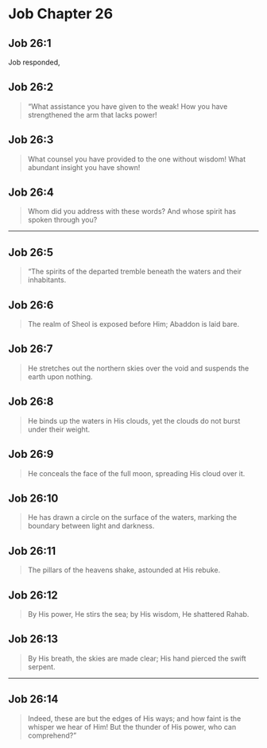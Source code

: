 # Job Chapter 26

## Job 26:1

Job responded,

## Job 26:2

> “What assistance you have given to the weak!
> How you have strengthened the arm that lacks power!

## Job 26:3

> What counsel you have provided to the one without wisdom!
> What abundant insight you have shown!

## Job 26:4

> Whom did you address with these words?
> And whose spirit has spoken through you?

---

## Job 26:5

> “The spirits of the departed tremble
> beneath the waters and their inhabitants.

## Job 26:6

> The realm of Sheol is exposed before Him;
> Abaddon is laid bare.

## Job 26:7

> He stretches out the northern skies over the void
> and suspends the earth upon nothing.

## Job 26:8

> He binds up the waters in His clouds,
> yet the clouds do not burst under their weight.

## Job 26:9

> He conceals the face of the full moon,
> spreading His cloud over it.

## Job 26:10

> He has drawn a circle on the surface of the waters,
> marking the boundary between light and darkness.

## Job 26:11

> The pillars of the heavens shake,
> astounded at His rebuke.

## Job 26:12

> By His power, He stirs the sea;
> by His wisdom, He shattered Rahab.

## Job 26:13

> By His breath, the skies are made clear;
> His hand pierced the swift serpent.

---

## Job 26:14

> Indeed, these are but the edges of His ways;
> and how faint is the whisper we hear of Him!
> But the thunder of His power, who can comprehend?”
